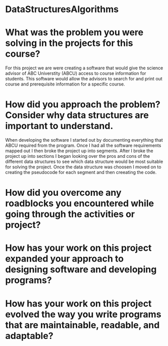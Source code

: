 # DataStructuresAlgorithms

# What was the problem you were solving in the projects for this course?

For this project we are were creating a software that would give the science advisor of ABC Universtity (ABCU) access to course information for students. This software would allow the advisors to search for and print out course and prerequisite information for a specific course.

# How did you approach the problem? Consider why data structures are important to understand.

When developing the software I started out by documenting everything that ABCU required from the program. Once I had all the software requirements mapped out I then broke the project up into segments. After I broke the project up into sections I began looking over the pros and cons of the different data structures to see which data structure would be most suitable for solving the project. Once the data structure was choosen I moved on to creating the pseudocode for each segment and then creeating the code.

# How did you overcome any roadblocks you encountered while going through the activities or project?



# How has your work on this project expanded your approach to designing software and developing programs?



# How has your work on this project evolved the way you write programs that are maintainable, readable, and adaptable?
